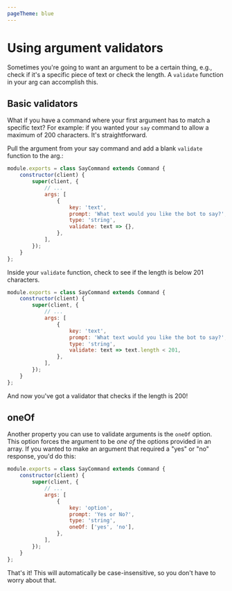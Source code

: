 ```yaml
---
pageTheme: blue
---
```


# Using argument validators

Sometimes you're going to want an argument to be a certain thing, e.g., check if it's a specific piece of text or check the length. A `validate` function in your arg can accomplish this.

## Basic validators

What if you have a command where your first argument has to match a specific text? For example: if you wanted your `say` command to allow a maximum of 200 characters. It's straightforward.

Pull the argument from your say command and add a blank `validate` function to the arg.:

```js {10}
module.exports = class SayCommand extends Command {
    constructor(client) {
        super(client, {
            // ...
            args: [
                {
                    key: 'text',
                    prompt: 'What text would you like the bot to say?',
                    type: 'string',
                    validate: text => {},
                },
            ],
        });
    }
};
```

Inside your `validate` function, check to see if the length is below 201 characters.

```js {10}
module.exports = class SayCommand extends Command {
    constructor(client) {
        super(client, {
            // ...
            args: [
                {
                    key: 'text',
                    prompt: 'What text would you like the bot to say?',
                    type: 'string',
                    validate: text => text.length < 201,
                },
            ],
        });
    }
};
```

And now you've got a validator that checks if the length is 200!

## oneOf

Another property you can use to validate arguments is the `oneOf` option. This option forces the argument to be _one of_ the options provided in an array. If you wanted to make an argument that required a "yes" or "no" response, you'd do this:

```js {7-10}
module.exports = class SayCommand extends Command {
    constructor(client) {
        super(client, {
            // ...
            args: [
                {
                    key: 'option',
                    prompt: 'Yes or No?',
                    type: 'string',
                    oneOf: ['yes', 'no'],
                },
            ],
        });
    }
};
```

That's it! This will automatically be case-insensitive, so you don't have to worry about that.
